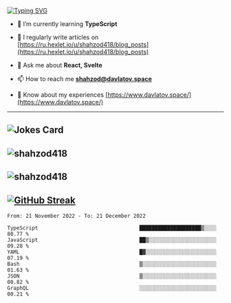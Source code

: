 [![Typing SVG](https://readme-typing-svg.herokuapp.com?font=Turret+Road&height=30&lines=HI!+I%60m+Frontend+Developer)](https://git.io/typing-svg)

- 🌱 I’m currently learning **TypeScript**

- 📝 I regularly write articles on [https://ru.hexlet.io/u/shahzod418/blog_posts](https://ru.hexlet.io/u/shahzod418/blog_posts)

- 💬 Ask me about **React, Svelte**

- 📫 How to reach me **shahzod@davlatov.space**

- 📄 Know about my experiences [https://www.davlatov.space/](https://www.davlatov.space/)

---
![Jokes Card](https://readme-jokes.vercel.app/api?theme=radical)
---
![shahzod418](https://github-readme-stats.vercel.app/api/top-langs?username=shahzod418&show_icons=true&theme=radical&locale=en&layout=compact)
---
![shahzod418](https://github-readme-stats.vercel.app/api?username=shahzod418&show_icons=true&theme=radical&locale=en&count_private=true)
---
[![GitHub Streak](http://github-readme-streak-stats.herokuapp.com?user=shahzod418&theme=radical&date_format=M%20j%5B%2C%20Y%5D)](https://git.io/streak-stats)
---
<!--START_SECTION:waka-->

```text
From: 21 November 2022 - To: 21 December 2022

TypeScript                                 ████████████████████▒░░░░   80.77 %
JavaScript                                 ██▒░░░░░░░░░░░░░░░░░░░░░░   09.28 %
YAML                                       █▓░░░░░░░░░░░░░░░░░░░░░░░   07.19 %
Bash                                       ▒░░░░░░░░░░░░░░░░░░░░░░░░   01.63 %
JSON                                       ▒░░░░░░░░░░░░░░░░░░░░░░░░   00.82 %
GraphQL                                    ░░░░░░░░░░░░░░░░░░░░░░░░░   00.21 %
```

<!--END_SECTION:waka-->
